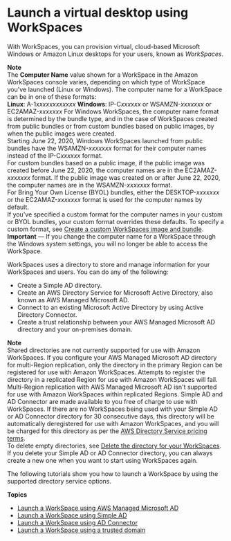 # Launch a virtual desktop using WorkSpaces<a name="launch-workspaces-tutorials"></a>

With WorkSpaces, you can provision virtual, cloud\-based Microsoft Windows or Amazon Linux desktops for your users, known as *WorkSpaces*\.

**Note**  
The **Computer Name** value shown for a WorkSpace in the Amazon WorkSpaces console varies, depending on which type of WorkSpace you've launched \(Linux or Windows\)\. The computer name for a WorkSpace can be in one of these formats:   
**Linux**: A\-1*xxxxxxxxxxxx*
**Windows**: IP\-C*xxxxxx* or WSAMZN\-*xxxxxxx* or EC2AMAZ\-*xxxxxxx*
For Windows WorkSpaces, the computer name format is determined by the bundle type, and in the case of WorkSpaces created from public bundles or from custom bundles based on public images, by when the public images were created\.  
Starting June 22, 2020, Windows WorkSpaces launched from public bundles have the WSAMZN\-*xxxxxxx* format for their computer names instead of the IP\-C*xxxxxx* format\.  
For custom bundles based on a public image, if the public image was created before June 22, 2020, the computer names are in the EC2AMAZ\-*xxxxxxx* format\. If the public image was created on or after June 22, 2020, the computer names are in the WSAMZN\-*xxxxxxx* format\.   
For Bring Your Own License \(BYOL\) bundles, either the DESKTOP\-*xxxxxxx* or the EC2AMAZ\-*xxxxxxx* format is used for the computer names by default\.  
If you've specified a custom format for the computer names in your custom or BYOL bundles, your custom format overrides these defaults\. To specify a custom format, see [Create a custom WorkSpaces image and bundle](create-custom-bundle.md)\.  
**Important** — If you change the computer name for a WorkSpace through the Windows system settings, you will no longer be able to access the WorkSpace\.

WorkSpaces uses a directory to store and manage information for your WorkSpaces and users\. You can do any of the following:
+ Create a Simple AD directory\.
+ Create an AWS Directory Service for Microsoft Active Directory, also known as AWS Managed Microsoft AD\.
+ Connect to an existing Microsoft Active Directory by using Active Directory Connector\.
+ Create a trust relationship between your AWS Managed Microsoft AD directory and your on\-premises domain\.

**Note**  
Shared directories are not currently supported for use with Amazon WorkSpaces\.
If you configure your AWS Managed Microsoft AD directory for multi\-Region replication, only the directory in the primary Region can be registered for use with Amazon WorkSpaces\. Attempts to register the directory in a replicated Region for use with Amazon WorkSpaces will fail\. Multi\-Region replication with AWS Managed Microsoft AD isn't supported for use with Amazon WorkSpaces within replicated Regions\.
Simple AD and AD Connector are made available to you free of charge to use with WorkSpaces\. If there are no WorkSpaces being used with your Simple AD or AD Connector directory for 30 consecutive days, this directory will be automatically deregistered for use with Amazon WorkSpaces, and you will be charged for this directory as per the [AWS Directory Service pricing terms](http://aws.amazon.com/directoryservice/pricing/)\.  
To delete empty directories, see [Delete the directory for your WorkSpaces](delete-workspaces-directory.md)\. If you delete your Simple AD or AD Connector directory, you can always create a new one when you want to start using WorkSpaces again\.

The following tutorials show you how to launch a WorkSpace by using the supported directory service options\.

**Topics**
+ [Launch a WorkSpace using AWS Managed Microsoft AD](launch-workspace-microsoft-ad.md)
+ [Launch a WorkSpace using Simple AD](launch-workspace-simple-ad.md)
+ [Launch a WorkSpace using AD Connector](launch-workspace-ad-connector.md)
+ [Launch a WorkSpace using a trusted domain](launch-workspace-trusted-domain.md)
